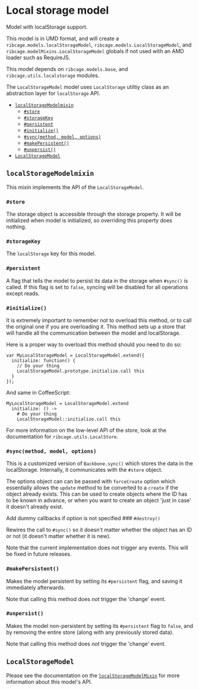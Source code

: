 # Local storage model <a name="local-storage-model"></a>

Model with localStorage support.

This model is in UMD format, and will create a
`ribcage.models.localStorageModel`, `ribcage.models.LocalStorageModel`, and
`ribcage.modelMixins.LocalStorageModel` globals if not used with an AMD loader
such as RequireJS.

This model depends on `ribcage.models.base`, and `ribcage.utils.localstorage`
modules.

The `LocalStorageModel` model uses  `LocalStorage` utiltiy class as an
abstraction layer for `localStorage` API.

 + [`localStorageModelmixin`](#localstoragemodelmixin)
   - [`#store`](#store)
   - [`#storageKey`](#storagekey)
   - [`#persistent`](#persistent)
   - [`#initialize()`](#initialize)
   - [`#sync(method, model, options)`](#sync-method-model-options)
   - [`#makePersistent()`](#makepersistent)
   - [`#unpersist()`](#unpersist)
 + [`LocalStorageModel`](#localstoragemodel)


## `localStorageModelmixin` <a name="localstoragemodelmixin"></a>

This mixin implements the API of the `LocalStorageModel`.

### `#store` <a name="store"></a>

The storage object is accessible through the storage property. It will be
initialized when model is initialized, so overriding this property does
nothing.

### `#storageKey` <a name="storagekey"></a>

The `localStorage` key for this model.

### `#persistent` <a name="persistent"></a>

A flag that tells the model to persist its data in the storage when `#sync()`
is called. If this flag is set to `false`, syncing will be disabled for all
operations except reads.

### `#initialize()` <a name="initialize"></a>

It is extremely important to remember not to overload this method, or to call
the original one if you are overloading it. This method sets up a store that
will handle all the communication between the model and localStorage.

Here is a proper way to overload this method should you need to do so:

    var MyLocalStorageModel = LocalStorageModel.extend({
      initialize: function() {
        // Do your thing
        LocalStorageModel.prototype.initialize.call this
      }
    });


And same in CoffeeScript:

    MyLocalStorageModel = LocalStorageModel.extend
      initialize: () ->
        # Do your thing
        LocalStorageModel::initialize.call this


For more information on the low-level API of the store, look at the
documentation for `ribcage.utils.LocalStore`.

### `#sync(method, model, options)` <a name="sync-method-model-options"></a>

This is a customized version of `Backbone.sync()` which stores the data in the
localStorage. Internally, it communicates with the `#store` object.

The options object can can be passed with `forceCreate` option which
essentially allows the `update` method to be converted to a `create` if the
object already exists. This can be used to create objects where the ID has to
be known in advance, or when you want to create an object 'just in case' it
doesn't already exist.

Add dummy callbacks if option is not specified ### `#destroy()`

Rewires the call to `#sync()` so it doesn't matter whether the object has an ID
or not (it doesn't matter whether it is new).

Note that the current implementation does not trigger any events. This will be
fixed in future releases.

### `#makePersistent()` <a name="makepersistent"></a>

Makes the model persistent by setting its `#persistent` flag, and saving it
immediately afterwards.

Note that calling this method does _not_ trigger the 'change' event.

### `#unpersist()` <a name="unpersist"></a>

Makes the model non-persistent by setting its `#persistent` flag to `false`,
and by removing the entire store (along with any previously stored data).

Note that calling this method does _not_ trigger the 'change' event.

## `LocalStorageModel` <a name="localstoragemodel"></a>

Please see the documentation on the
[`localStorageModelMixin`](#localstoragemodelmixin) for more information about
this model's API.